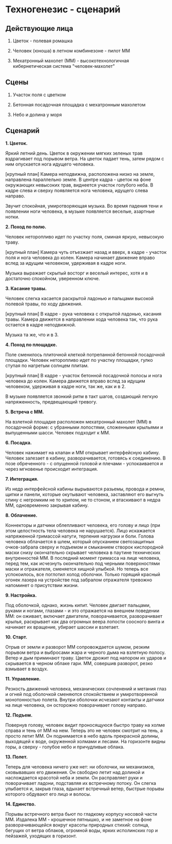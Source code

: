Техногенезис - сценарий
=======================

Действующие лица
----------------

1) Цветок - полевая ромашка

2) Человек (юноша) в летном комбинезоне - пилот ММ

3) Мехатронный махолет (ММ) - высокотехнологичная кибернетическая система "человек-махолет"


Сцены
-----

1) Участок поля с цветком

2) Бетонная посадочная площадка с мехатронным махолетом

3) Небо и долина у моря


Сценарий
--------


**1. Цветок.**

  Яркий летний день. Цветок в окружении мягких зеленых трав вздрагивает под порывом ветра. На цветок падает тень, затем рядом с ним опускается нога идущего человека.

  [крупный план]
  Камера неподвижна, расположена низко на земле, направлена параллельно земле. В центре кадра - цветок на фоне окружающих невысоких трав, виднеется участок голубого неба. В кадре слева и сверху появляется нога человека, идущего слева направо.

  Звучит спокойная, умиротворяющая музыка. Во время падения тени и появлении ноги человека, в музыке появляется веселые, азартные нотки.

**2. Поход по полю.**

  Человек неторопливо идет по участку поля, сминая яркую, невысокую траву.

  [крупный план]
  Камера чуть отъезжает назад и вверх, в кадре - участок поля и нога человека до колен. Камера начинает движение вправо вслед за идущим человеком, удерживая в кадре ноги.

  Музыка выражает скрытый восторг и веселый интерес, хотя и в достаточно спокойном, уверенном ключе.

**3. Касание травы.**

  Человек слегка касается раскрытой ладонью и пальцами высокой полевой травы, по ходу движения.

  [крупный план]
  В кадре - рука человека с открытой ладонью, касания травы. Камера движется в направлении хода человека так, что рука остается в кадре неподвижной.

  Музыка та же, что и в 3.

**4. Поход по площадке.**

  Поле сменилось плиточной клеткой потрепанной бетонной посадочной площадки. Человек неторопливо идет по участку площадки, гулко ступая по нагретым солнцем плитам.

  [крупный план]
  В кадре - участок бетонной посадочной полосы и нога человека до колен. Камера движется вправо вслед за идущим человеком, удерживая в кадре ноги, так же, как и в 2.

  В музыке появляется звонкий ритм в такт шагов, создающий легкую напряженность, предвещающий тревогу.

**5. Встреча с ММ.**

  На взлетной площадке расположен мехатронный махолет (ММ) в посадочной форме: с убранными лопостями, сложенными крыльями и выпущенными шасси. Человек подходит к ММ.

**6. Посадка.**

  Человек нажимает на клапан и ММ открывает интерфейсную кабину. Человек залезает в кабину, разворачивается, готовясь к соединению. В позе обреченного - с опущенной головой и плечами - успокаивается и через мгновенье происходит интеграция.

**7. Интеграция.**

  Из недр интерфейсной кабины вырываются разьемы, провода и ремни, щитки и панели, которые окутывают человека, заставляют его выгнуть спину с негромким не то хрипом, не то стоном, и втаскивают в недра ММ, одновременно закрывая кабину.

**8. Облачение.**

  Коннекторы и датчики облепливают человека, его голову и лицо (при этом целостность тела человека не нарушается). Лицо искажается напряженной гримассой натуги, терпения нагрузки и боли. Голова человека облачается в шлем, который опусканием светозащитных очков-забрала сверху и подъемом и смыканием створок кислородной маски снизу окончательно скрывает человека в паутине технических внутренностей ММ. В последний момент гримасса на лице человека, перед тем, как исчезнуть окончательно под черными поверхностями маски и отражателя, сменяется хищной улыбкой. Но теперь все успокоилось, все поглотил холод оболочки. Только горящий красный огонек лазера на устройстве под забралом отражателя тревожно напоминет о присутствии жизни.

**9. Настройка.**

  Под оболочкой, однако, жизнь кипит. Человек двигает пальцами, руками и ногами, глазами - и это отражается на внешнем поведении ММ: он оживает, включает двигатели, поворачивается, разворачивает крылья, раскрывает как два огромных веера лопости соосного винта и начинает их вращение, убирает шассии и взлетает.

**10. Старт.**

  Отрыв от земли и разворот ММ сопровождается шумом, резким порывом ветра и выбросами жара и черного дыма на взлетную полосу. Ветер и дым приминают траву. Цветок дрожит под напором их ударов и скрывается в черном облаке гари. ММ, совершив разворот, резко взмывает в воздух.

**11. Управление.**

  Резкость движений человека, механических сочленений и метания глаз и огней под оболочкой сменяются спокойствием и умиротворенной монотонностью полета. Внутри оболочки исчезают контакты и датчики на лице человека, он осторожно поворачивает голову направо.

**12. Подъем.**

  Повернув голову, человек видит проносящуюся быстро траву на холме справа и тень от ММ на нем. Теперь это не человек смотрит на тень, а просто летит ММ. Он поднимается в небо вдоль прекрасной долины, выходящей к воде, окруженной холмами и лесами. На горизонте видны горы, а сверху - голубое небо и причудливые облака.

**13. Полет.**

  Теперь для человека ничего уже нет: ни оболочки, ни механизмов, сковывавших его движения. Он свободно летит над долиной и наслождается красотой неба и земли. Он расправляет руки и поворачивает ладони, подставляя их встречному потоку. Он слегка улыбается и, закрыв глаза, вдыхает встречный ветер, быстрые порывы которого обдувают его лицо и волосы.

**14. Единство.**

  Порывы встречного ветра бьют по гладкому корпусу носовой части ММ. Издалека ММ - крошечное пятнышко, и не заметное на фоне разворачивающейся вокруг красоты природных стихий: солнца, бегущих от ветра облаков, огромной воды, ярких исполинских гор и пейзажей, уходящих в горизонт.
